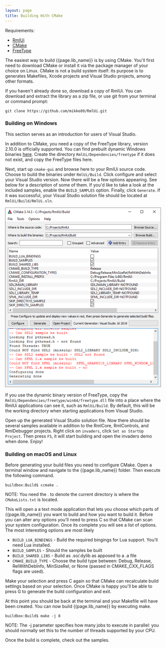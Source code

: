 ```yaml
---
layout: page
title: Building With CMake
---
```


Requirements:
- [RmlUi](https://github.com/mikke89/RmlUi)
- [CMake](http://cmake.org)
- [FreeType](https://www.freetype.org/)

The easiest way to build {{page.lib_name}} is by using CMake. You'll first need to download CMake or install it via the package manager of your choice on Linux. CMake is not a build system itself: its purpose is to generates Makefiles, Xcode projects and Visual Studio projects, among other formats.

If you haven't already done so, download a copy of RmlUi. You can download and extract the library as a zip file, or use git from your terminal or command prompt:

```
git clone https://github.com/mikke89/RmlUi.git
```


### Building on Windows

This section serves as an introduction for users of Visual Studio.

In addition to CMake, you need a copy of the FreeType library, version 2.10.0 is officially supported. You can find prebuilt dynamic Windows binaries [here](https://github.com/ubawurinna/freetype-windows-binaries). Create the directory `RmlUi/Dependencies/freetype` if it does not exist, and copy the FreeType files here.

Next, start up `cmake-gui` and browse here to your RmlUi source code. Choose to build the binaries under `RmlUi/Build`. Click configure and select your Visual Studio version. Now there will be a few options appearing. See below for a description of some of them. If you'd like to take a look at the included samples, enable the  `BUILD_SAMPLES` option. Finally, click `Generate`. If it was successful, your Visual Studio solution file should be located at `RmlUi/Build/RmlUi.sln`.

![cmake-gui](../assets/images/cmake-gui.png)

If you use the dynamic binary version of FreeType, copy the `RmlUi/Dependencies/freetype/win64/freetype.dll` file into a place where the RmlUi applications can see it, such as  `RmlUi/Build`. By default, this will be the working directory when starting applications from Visual Studio.

Open up the generated Visual Studio solution file. Now there should be several samples available in addition to the RmlCore, RmlControls, and RmlDebugger projects. Right click on `invaders`, click `Set as StartUp Project`. Then press `F5`, it will start building and open the invaders demo when done. Enjoy!

### Building on macOS and Linux

Before generating your build files you need to configure CMake. Open a terminal window and navigate to the {{page.lib_name}} folder. Then execute the following command.

```
buildbox:Build$ ccmake .
```

NOTE: You need the . to denote the current directory is where the `CMakeLists.txt` is located.

This will open a a text mode application that lets you choose which parts of {{page.lib_name}} you want to build and how you want to build it. Before you can alter any options you'll need to press C so that CMake can scan your system configuration. Once its complete you will see a list of options. The most interesting options are most likely

* `BUILD_LUA_BINDINGS` - Build the required bingings for Lua support. You'll need Lua installed.
* `BUILD_SAMPLES` - Should the samples be built
* `BUILD_SHARED_LIBS` - Build as .so/.dylib as apposed to a .a file 
* `CMAKE_BUILD_TYPE` - Choose the build type between: Debug, Release, RelWithDebInfo, MinSizeRel, or None (passed in CMAKE_CXX_FLAGS flags are used).

Make your selection and press C again so that CMake can recalculate build settings based on your selection. Once CMake is happy you'll be able to press G to generate the build configuration and exit.

At this point you should be back at the terminal and your Makefile will have been created. You can now build {{page.lib_name}} by executing make.

```
buildbox:Build$ make -j 8
```

NOTE: The -j parameter specifies how many jobs to execute in parallel: you should normally set this to the number of threads supported by your CPU.

Once the build is complete, check out the samples.
